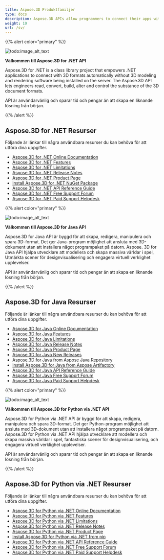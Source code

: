 ```yaml
---
title: Aspose.3D Produktfamiljer
type: docs
description: Aspose.3D APIs allow programmers to connect their apps with 3D formats automatically without 3D modeling and rendering software being installed on the server. The Aspose.3D APIs facilitate engineers read, convert, build, alter and control the substance of the 3D document formats.
weight: 10
url: /sv/
---
```

{{% alert color="primary" %}}

![todo:image_alt_text](home_1.png)

**Välkommen till Aspose.3D for .NET API**

Aspose.3D for .NET is a class library project that empowers .NET applications to connect with 3D formats automatically without 3D modeling and rendering software being installed on the server. The Aspose.3D API lets engineers read, convert, build, alter and control the substance of the 3D document formats.

API är användarvänlig och sparar tid och pengar än att skapa en liknande lösning från början.

{{% /alert %}}
##  **Aspose.3D for .NET Resurser**
Följande är länkar till några användbara resurser du kan behöva för att utföra dina uppgifter.

- [Aspose.3D for .NET Online Documentation](/3d/net/)
- [Aspose.3D for .NET Features](/3d/net/)
- [Aspose.3D for .NET Limitations](/3d/net/installation/#SystemRequirements)
- [Aspose.3D for .NET Release Notes](https://releases.aspose.com/3d/net/release-notes/)
- [Aspose.3D for .NET Product Page](https://products.aspose.com/3d/net/)
- [Install Aspose.3D for .NET NuGet Package](https://www.nuget.org/packages/Aspose.3D/)
- [Aspose.3D for .NET API Reference Guide](https://reference.aspose.com/3d/net)
- [Aspose.3D for .NET Free Support Forum](https://forum.aspose.com/c/3d/18)
- [Aspose.3D for .NET Paid Support Helpdesk](https://helpdesk.aspose.com/)

{{% alert color="primary" %}}

![todo:image_alt_text](home_2.png)

**Välkommen till Aspose.3D for Java API**

Aspose.3D for Java API är byggd för att skapa, redigera, manipulera och spara 3D-format. Det ger Java-program möjlighet att ansluta med 3D-dokument utan att installera något programpaket på datorn. Aspose. 3D for Java API hjälpa utvecklare att modellera och skapa massiva världar i spel, Utmärkta scener för designvisualisering och engagera virtuell verklighet upplevelser.

API är användarvänlig och sparar tid och pengar än att skapa en liknande lösning från början.

{{% /alert %}}


##  **Aspose.3D for Java Resurser**
Följande är länkar till några användbara resurser du kan behöva för att utföra dina uppgifter.

- [Aspose.3D for Java Online Documentation](/3d/java/)
- [Aspose.3D for Java Features](/3d/java/product-overview/#rich-features)
- [Aspose.3D for Java Limitations](/3d/java/installation#SystemRequirements)
- [Aspose.3D for Java Release Notes](https://releases.aspose.com/3d/java/release-notes/)
- [Aspose.3D for Java Product Page](https://products.aspose.com/3d/java)
- [Aspose.3D for Java New Releases](https://releases.aspose.com/3d/java/)
- [Aspose.3D for Java from Aspose Java Repository](https://releases.aspose.com/java/repo/com/aspose/aspose-3d/)
- [Install Aspose.3D for Java from Aspose Artifactory](/3d/java/installation)
- [Aspose.3D for Java API Reference Guide](https://reference.aspose.com/3d/java)
- [Aspose.3D for Java Free Support Forum](https://forum.aspose.com/c/3d)
- [Aspose.3D for Java Paid Support Helpdesk](https://helpdesk.aspose.com/)




{{% alert color="primary" %}}

![todo:image_alt_text](/3d/python-net/home_1.png)

**Välkommen till Aspose.3D for Python via .NET API**

Aspose.3D for Python via .NET API är byggd för att skapa, redigera, manipulera och spara 3D-format. Det ger Python-program möjlighet att ansluta med 3D-dokument utan att installera något programpaket på datorn. Aspose.3D for Python via .NET API hjälpa utvecklare att modellera och skapa massiva världar i spel, fantastiska scener för designvisualisering, och engagera virtuell verklighet upplevelser.

API är användarvänlig och sparar tid och pengar än att skapa en liknande lösning från början.

{{% /alert %}}


##  **Aspose.3D for Python via .NET Resurser**
Följande är länkar till några användbara resurser du kan behöva för att utföra dina uppgifter.

- [Aspose.3D for Python via .NET Online Documentation](/3d/python-net/)
- [Aspose.3D for Python via .NET Features](/3d/python-net/product-overview/#rich-features)
- [Aspose.3D for Python via .NET Limitations](/3d/python-net/installation#SystemRequirements)
- [Aspose.3D for Python via .NET Release Notes](https://releases.aspose.com/3d/python-net/release-notes/)
- [Aspose.3D for Python via .NET Product Page](https://products.aspose.com/3d/python-net)
- [Install Aspose.3D for Python via .NET from pip](/3d/python-net/installation)
- [Aspose.3D for Python via .NET API Reference Guide](https://reference.aspose.com/3d/python-net)
- [Aspose.3D for Python via .NET Free Support Forum](https://forum.aspose.com/c/3d)
- [Aspose.3D for Python via .NET Paid Support Helpdesk](https://helpdesk.aspose.com/)
